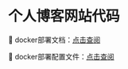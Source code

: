 # 个人博客网站代码

🎉 docker部署文档：<a href="http://zhangyanc.club/article/django_docker/">点击查阅</a>

🎉 docker部署配置文件：<a href="https://github.com/zhangmoumou1/izone-docker">点击查阅</a>